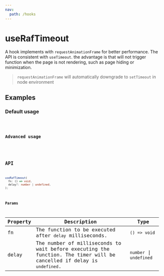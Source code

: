 ```yaml
---
nav:
  path: /hooks
---
```


# useRafTimeout

A hook implements with `requestAnimationFrame` for better performance. The API is consistent with `useTimeout`. the advantage is that will not trigger function when the page is not rendering, such as page hiding or minimization.

> `requestAnimationFrame` will automatically downgrade to `setTimeout` in node environment

## Examples

### Default usage

<code src="./demo/demo1.tsx" />

### Advanced usage

<code src="./demo/demo2.tsx" />

## API

```typescript
useRafTimeout(
  fn: () => void, 
  delay?: number | undefined, 
);
```

### Params

| Property | Description                                                                                                            | Type                    |
|----------|------------------------------------------------------------------------------------------------------------------------|-------------------------|
| fn       | The function to be executed after `delay` milliseconds.                                                                | `() => void`            |
| delay    | The number of milliseconds to wait before executing the function. The timer will be cancelled if delay is `undefined`. | `number` \| `undefined` |
